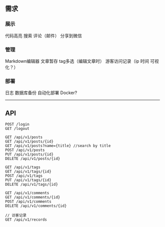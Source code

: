 ## 需求

### 展示

代码高亮
搜索
评论（邮件）
分享到微信

### 管理

Markdown编辑器
文章暂存
tag多选（编辑文章时）
游客访问记录（ip 时间 可视化？）

### 部署

日志
数据库备份
自动化部署
Docker?

---

## API

```
POST /login
GET /logout

GET /api/v1/posts
GET /api/v1/posts/{id}
GET /api/v1/posts?name={title} //search by title
POST /api/v1/posts
PUT /api/v1/posts/{id}
DELETE /api/v1/posts/{id}

GET /api/v1/tags
GET /api/v1/tags/{id}
POST /api/v1/tags
PUT /api/v1/tags/{id}
DELETE /api/v1/tags/{id}

GET /api/v1/comments
GET /api/v1/comments/{id}
POST /api/v1/comments
DELETE /api/v1/comments/{id}

// 访客记录
GET /api/v1/records
```